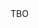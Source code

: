 <html>
  <head>
      <title>comp</title>
    
<script>
  (function(i,s,o,g,r,a,m){i['GoogleAnalyticsObject']=r;i[r]=i[r]||function(){
  (i[r].q=i[r].q||[]).push(arguments)},i[r].l=1*new Date();a=s.createElement(o),
  m=s.getElementsByTagName(o)[0];a.async=1;a.src=g;m.parentNode.insertBefore(a,m)
  })(window,document,'script','https://www.google-analytics.com/analytics.js','ga');

  ga('create', 'UA-134288957-1', 'auto');
  ga('require', 'GTM-P5BRTDP');
  ga('send', 'pageview');
</script>

<script>
  window.fbAsyncInit = function() {
    FB.init({
      appId      : '1194334854064159',
      xfbml      : true,
      version    : 'v3.2'
    });
    FB.AppEvents.logPageView();
  };

  (function(d, s, id){
     var js, fjs = d.getElementsByTagName(s)[0];
     if (d.getElementById(id)) {return;}
     js = d.createElement(s); js.id = id;
     js.src = "https://connect.facebook.net/en_US/sdk.js";
     fjs.parentNode.insertBefore(js, fjs);
   }(document, 'script', 'facebook-jssdk'));
</script>
    
  </head>
  
  <body>
    <div class="hello">TBO</div>
  
  <div
  class="fb-like"
  data-share="true"
  data-width="450"
  data-show-faces="true">
</div>

<div class="fb-post" 
      data-href="https://www.facebook.com/20531316728/posts/10154009990506729/"
      data-width="500"></div>
  </body>
</html>
